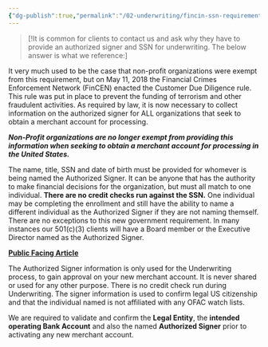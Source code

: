 ```yaml
---
{"dg-publish":true,"permalink":"/02-underwriting/fincin-ssn-requirement/"}
---
```


> [!It is common for clients to contact us and ask why they have to provide an authorized signer and SSN for underwriting. The below answer is what we reference:]


It very much used to be the case that non-profit organizations were exempt from this requirement, but on May 11, 2018 the Financial Crimes Enforcement Network (FinCEN) enacted the Customer Due Diligence rule. This rule was put in place to prevent the funding of terrorism and other fraudulent activities. As required by law, it is now necessary to collect information on the authorized signer for ALL organizations that seek to obtain a merchant account for processing.

_**Non-Profit organizations are no longer exempt from providing this information when seeking to obtain a merchant account for processing in the United States.**_

The name, title, SSN and date of birth must be provided for whomever is being named the Authorized Signer. It can be anyone that has the authority to make financial decisions for the organization, but must all match to one individual. **There are no credit checks run against the SSN.** One individual may be completing the enrollment and still have the ability to name a different individual as the Authorized Signer if they are not naming themself. There are no exceptions to this new government requirement. In many instances our 501(c)(3) clients will have a Board member or the Executive Director named as the Authorized Signer.

[**Public Facing Article**](https://www.fincen.gov/news/news-releases/fincen-reminds-financial-institutions-cdd-rule-becomes-effective-today "https://www.fincen.gov/news/news-releases/fincen-reminds-financial-institutions-cdd-rule-becomes-effective-today")

The Authorized Signer information is only used for the Underwriting process, to gain approval on your new merchant account. It is never shared or used for any other purpose. There is no credit check run during Underwriting. The signer information is used to confirm legal US citizenship and that the individual named is not affiliated with any OFAC watch lists.

We are required to validate and confirm the **Legal Entity**, the **intended operating Bank Account** and also the named **Authorized Signer** prior to activating any new merchant account.